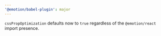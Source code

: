 ```yaml
---
'@emotion/babel-plugin': major
---
```


`cssPropOptimization` defaults now to `true` regardless of the `@emotion/react` import presence.
